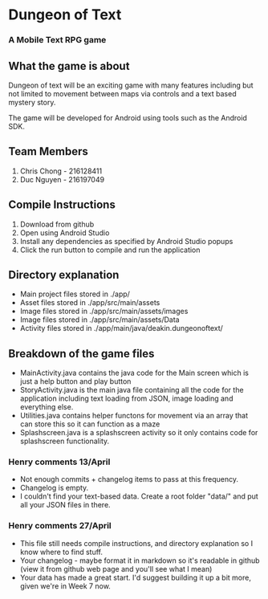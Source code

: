 # Dungeon of Text


### A Mobile Text RPG game 

## What the game is about
Dungeon of text will be an exciting game with many features including but not limited to movement between maps via controls and a text based mystery story.

The game will be developed for Android using tools such as the Android SDK.


## Team Members
1) Chris Chong - 216128411
2) Duc Nguyen - 216197049


## Compile Instructions
1) Download from github
2) Open using Android Studio 
3) Install any dependencies as specified by Android Studio popups
4) Click the run button to compile and run the application


## Directory explanation
- Main project files stored in ./app/
- Asset files stored in ./app/src/main/assets
- Image files stored in ./app/src/main/assets/images
- Image files stored in ./app/src/main/assets/Data
- Activity files stored in ./app/main/java/deakin.dungeonoftext/



## Breakdown of the game files
- MainActivity.java contains the java code for the Main screen which is just a help button and play button
- StoryActivity.java is the main java file containing all the code for the application including text loading from JSON, image loading and everything else.
- Utilities.java contains helper functons for movement via an array that can store this so it can function as a maze
- Splashscreen.java is a splashscreen activity so it only contains code for splashscreen functionality.



### Henry comments 13/April
- Not enough commits + changelog items to pass at this frequency.
- Changelog is empty.
- I couldn't find your text-based data. Create a root folder "data/" and put all your JSON files in there.


### Henry comments 27/April
- This file still needs compile instructions, and directory explanation so I know where to find stuff.
- Your changelog - maybe format it in markdown so it's readable in github (view it from github web page and you'll see what I mean)
- Your data has made a great start. I'd suggest building it up a bit more, given we're in Week 7 now.



